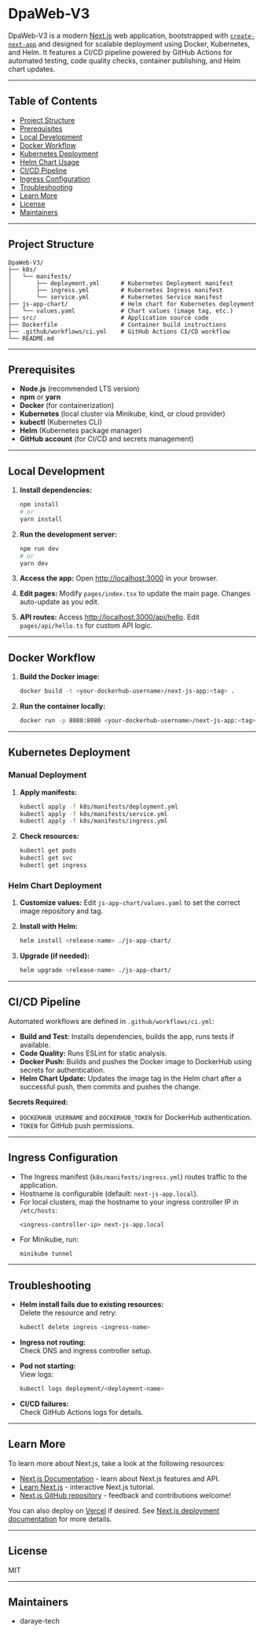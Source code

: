 # DpaWeb-V3

DpaWeb-V3 is a modern [Next.js](https://nextjs.org/) web application, bootstrapped with [`create-next-app`](https://github.com/vercel/next.js/tree/canary/packages/create-next-app) and designed for scalable deployment using Docker, Kubernetes, and Helm. It features a CI/CD pipeline powered by GitHub Actions for automated testing, code quality checks, container publishing, and Helm chart updates.

---

## Table of Contents

- [Project Structure](#project-structure)
- [Prerequisites](#prerequisites)
- [Local Development](#local-development)
- [Docker Workflow](#docker-workflow)
- [Kubernetes Deployment](#kubernetes-deployment)
- [Helm Chart Usage](#helm-chart-usage)
- [CI/CD Pipeline](#cicd-pipeline)
- [Ingress Configuration](#ingress-configuration)
- [Troubleshooting](#troubleshooting)
- [Learn More](#learn-more)
- [License](#license)
- [Maintainers](#maintainers)

---

## Project Structure

```
DpaWeb-V3/
├── k8s/
│   └── manifests/
│       ├── deployment.yml      # Kubernetes Deployment manifest
│       ├── ingress.yml         # Kubernetes Ingress manifest
│       └── service.yml         # Kubernetes Service manifest
├── js-app-chart/               # Helm chart for Kubernetes deployment
│   └── values.yaml             # Chart values (image tag, etc.)
├── src/                        # Application source code
├── Dockerfile                  # Container build instructions
├── .github/workflows/ci.yml    # GitHub Actions CI/CD workflow
└── README.md
```

---

## Prerequisites

- **Node.js** (recommended LTS version)
- **npm** or **yarn**
- **Docker** (for containerization)
- **Kubernetes** (local cluster via Minikube, kind, or cloud provider)
- **kubectl** (Kubernetes CLI)
- **Helm** (Kubernetes package manager)
- **GitHub account** (for CI/CD and secrets management)

---

## Local Development

1. **Install dependencies:**
   ```bash
   npm install
   # or
   yarn install
   ```

2. **Run the development server:**
   ```bash
   npm run dev
   # or
   yarn dev
   ```

3. **Access the app:**
   Open [http://localhost:3000](http://localhost:3000) in your browser.

4. **Edit pages:**
   Modify `pages/index.tsx` to update the main page. Changes auto-update as you edit.

5. **API routes:**
   Access [http://localhost:3000/api/hello](http://localhost:3000/api/hello). Edit `pages/api/hello.ts` for custom API logic.

---

## Docker Workflow

1. **Build the Docker image:**
   ```bash
   docker build -t <your-dockerhub-username>/next-js-app:<tag> .
   ```

2. **Run the container locally:**
   ```bash
   docker run -p 8080:8080 <your-dockerhub-username>/next-js-app:<tag>
   ```

---

## Kubernetes Deployment

### Manual Deployment

1. **Apply manifests:**
   ```bash
   kubectl apply -f k8s/manifests/deployment.yml
   kubectl apply -f k8s/manifests/service.yml
   kubectl apply -f k8s/manifests/ingress.yml
   ```

2. **Check resources:**
   ```bash
   kubectl get pods
   kubectl get svc
   kubectl get ingress
   ```

### Helm Chart Deployment

1. **Customize values:**
   Edit `js-app-chart/values.yaml` to set the correct image repository and tag.

2. **Install with Helm:**
   ```bash
   helm install <release-name> ./js-app-chart/
   ```

3. **Upgrade (if needed):**
   ```bash
   helm upgrade <release-name> ./js-app-chart/
   ```

---

## CI/CD Pipeline

Automated workflows are defined in `.github/workflows/ci.yml`:

- **Build and Test:** Installs dependencies, builds the app, runs tests if available.
- **Code Quality:** Runs ESLint for static analysis.
- **Docker Push:** Builds and pushes the Docker image to DockerHub using secrets for authentication.
- **Helm Chart Update:** Updates the image tag in the Helm chart after a successful push, then commits and pushes the change.

**Secrets Required:**
- `DOCKERHUB_USERNAME` and `DOCKERHUB_TOKEN` for DockerHub authentication.
- `TOKEN` for GitHub push permissions.

---

## Ingress Configuration

- The Ingress manifest (`k8s/manifests/ingress.yml`) routes traffic to the application.
- Hostname is configurable (default: `next-js-app.local`).
- For local clusters, map the hostname to your ingress controller IP in `/etc/hosts`:
  ```
  <ingress-controller-ip> next-js-app.local
  ```
- For Minikube, run:
  ```bash
  minikube tunnel
  ```

---

## Troubleshooting

- **Helm install fails due to existing resources:**  
  Delete the resource and retry:
  ```bash
  kubectl delete ingress <ingress-name>
  ```

- **Ingress not routing:**  
  Check DNS and ingress controller setup.

- **Pod not starting:**  
  View logs:
  ```bash
  kubectl logs deployment/<deployment-name>
  ```

- **CI/CD failures:**  
  Check GitHub Actions logs for details.

---

## Learn More

To learn more about Next.js, take a look at the following resources:

- [Next.js Documentation](https://nextjs.org/docs) - learn about Next.js features and API.
- [Learn Next.js](https://nextjs.org/learn) - interactive Next.js tutorial.
- [Next.js GitHub repository](https://github.com/vercel/next.js) - feedback and contributions welcome!

You can also deploy on [Vercel](https://vercel.com/new?utm_medium=default-template&filter=next.js&utm_source=create-next-app&utm_campaign=create-next-app-readme) if desired. See [Next.js deployment documentation](https://nextjs.org/docs/deployment) for more details.

---

## License

MIT

---

## Maintainers

- daraye-tech
